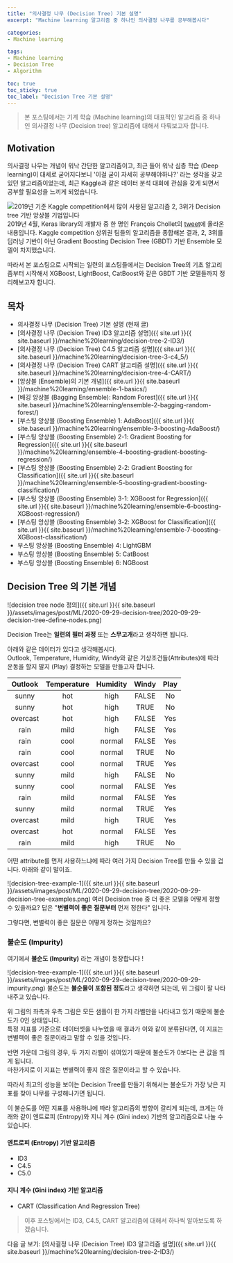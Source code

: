 ```yaml
---
title: "의사결정 나무 (Decision Tree) 기본 설명"
excerpt: "Machine learning 알고리즘 중 하나인 의사결정 나무를 공부해봅시다"

categories:
- Machine learning

tags:
- Machine learning
- Decision Tree
- Algorithm

toc: true
toc_sticky: true
toc_label: "Decision Tree 기본 설명"
---
```


> 본 포스팅에서는 기계 학습 (Machine learning)의 대표적인 알고리즘 중 하나인 의사결정 나무 (Decision tree) 알고리즘에 대해서 다뤄보고자 합니다.

## Motivation
의사결정 나무는 개념이 워낙 간단한 알고리즘이고, 최근 들어 워낙 심층 학습 (Deep learning)이 대세로 굳어지다보니 '이걸 굳이 자세히 공부해야하나?' 라는 생각을 갖고 있던 알고리즘이었는데, 최근 Kaggle과 같은 데이터 분석 대회에 관심을 갖게 되면서 공부할 필요성을 느끼게 되었습니다.

![2019년 기준 Kaggle competition에서 많이 사용된 알고리즘 2, 3위가 Decision tree 기반 앙상블 기법입니다](https://pbs.twimg.com/media/D3Pb_Q3UIAAuSWU?format=jpg&name=medium)  
2019년 4월, Keras library의 개발자 중 한 명인 François Chollet의 [tweet](https://twitter.com/fchollet/status/1113476428249464833?lang=en)에 올라온 내용입니다.
Kaggle competition 상위권 팀들의 알고리즘을 종합해본 결과, 2, 3위를 딥러닝 기반이 아닌 Gradient Boosting Decision Tree (GBDT) 기반 Ensemble 모델이 차지했습니다.

따라서 본 포스팅으로 시작되는 일련의 포스팅들에서는 Decision Tree의 기초 알고리즘부터 시작해서 XGBoost, LightBoost, CatBoost와 같은 GBDT 기반 모델들까지 정리해보고자 합니다.

## 목차
- 의사결정 나무 (Decision Tree) 기본 설명 (현재 글)
- [의사결정 나무 (Decision Tree) ID3 알고리즘 설명]({{ site.url }}{{ site.baseurl }}/machine%20learning/decision-tree-2-ID3/)
- [의사결정 나무 (Decision Tree) C4.5 알고리즘 설명]({{ site.url }}{{ site.baseurl }}/machine%20learning/decision-tree-3-c4_5/)
- [의사결정 나무 (Decision Tree) CART 알고리즘 설명]({{ site.url }}{{ site.baseurl }}/machine%20learning/decision-tree-4-CART/)
- [앙상블 (Ensemble)의 기본 개념]({{ site.url }}{{ site.baseurl }}/machine%20learning/ensemble-1-basics/)
- [배깅 앙상블 (Bagging Ensemble): Random Forest]({{ site.url }}{{ site.baseurl }}/machine%20learning/ensemble-2-bagging-random-forest/)
- [부스팅 앙상블 (Boosting Ensemble) 1: AdaBoost]({{ site.url }}{{ site.baseurl }}/machine%20learning/ensemble-3-boosting-AdaBoost/)
- [부스팅 앙상블 (Boosting Ensemble) 2-1: Gradient Boosting for Regression]({{ site.url }}{{ site.baseurl }}/machine%20learning/ensemble-4-boosting-gradient-boosting-regression/)
- [부스팅 앙상블 (Boosting Ensemble) 2-2: Gradient Boosting for Classification]({{ site.url }}{{ site.baseurl }}/machine%20learning/ensemble-5-boosting-gradient-boosting-classification/)
- [부스팅 앙상블 (Boosting Ensemble) 3-1: XGBoost for Regression]({{ site.url }}{{ site.baseurl }}/machine%20learning/ensemble-6-boosting-XGBoost-regression/)
- [부스팅 앙상블 (Boosting Ensemble) 3-2: XGBoost for Classification]({{ site.url }}{{ site.baseurl }}/machine%20learning/ensemble-7-boosting-XGBoost-classification/)
- 부스팅 앙상블 (Boosting Ensemble) 4: LightGBM
- 부스팅 앙상블 (Boosting Ensemble) 5: CatBoost
- 부스팅 앙상블 (Boosting Ensemble) 6: NGBoost
 
## Decision Tree 의 기본 개념

![decision tree node 정의]({{ site.url }}{{ site.baseurl }}/assets/images/post/ML/2020-09-29-decision-tree/2020-09-29-decision-tree-define-nodes.png)

Decision Tree는 **일련의 필터 과정** 또는 **스무고개**라고 생각하면 됩니다.

아래와 같은 데이터가 있다고 생각해봅시다.  
Outlook, Temperature, Humidity, Windy와 같은 기상조건들(Attributes)에 따라 운동을 할지 말지 (Play) 결정하는 모델을 만들고자 합니다.

| Outlook  | Temperature | Humidity | Windy | Play |
|:--------:|:-----------:|:--------:|:-----:|:----:|
| sunny    | hot         | high     | FALSE | No   |
| sunny    | hot         | high     | TRUE  | No   |
| overcast | hot         | high     | FALSE | Yes  |
| rain     | mild        | high     | FALSE | Yes  |
| rain     | cool        | normal   | FALSE | Yes  |
| rain     | cool        | normal   | TRUE  | No   |
| overcast | cool        | normal   | TRUE  | Yes  |
| sunny    | mild        | high     | FALSE | No   |
| sunny    | cool        | normal   | FALSE | Yes  |
| rain     | mild        | normal   | FALSE | Yes  |
| sunny    | mild        | normal   | TRUE  | Yes  |
| overcast | mild        | high     | TRUE  | Yes  |
| overcast | hot         | normal   | FALSE | Yes  |
| rain     | mild        | high     | TRUE  | No   |

어떤 attribute를 먼저 사용하느냐에 따라 여러 가지 Decision Tree를 만들 수 있을 겁니다. 아래와 같이 말이죠.

![decision-tree-example-1]({{ site.url }}{{ site.baseurl }}/assets/images/post/ML/2020-09-29-decision-tree/2020-09-29-decision-tree-examples.png)
여러 Decision tree 중 더 좋은 모델을 어떻게 정할 수 있을까요?
답은 "**변별력이 좋은 질문부터** 먼저 정한다" 입니다.

그렇다면, 변별력이 좋은 질문은 어떻게 정하는 것일까요?


### 불순도 (Impurity)
여기에서 **불순도 (Impurity)** 라는 개념이 등장합니다 !

![decision-tree-example-1]({{ site.url }}{{ site.baseurl }}/assets/images/post/ML/2020-09-29-decision-tree/2020-09-29-impurity.png)
불순도는 **불순물이 포함된 정도**라고 생각하면 되는데, 위 그림이 잘 나타내주고 있습니다.  

위 그림의 좌측과 우측 그림은 모든 샘플이 한 가지 라벨만을 나타내고 있기 때문에 불순도가 0인 상태입니다.  
특정 지표를 기준으로 데이터셋을 나누었을 때 결과가 이와 같이 분류된다면, 이 지표는 변별력이 좋은 질문이라고 말할 수 있을 것입니다.

반면 가운데 그림의 경우, 두 가지 라벨이 섞여있기 때문에 불순도가 0보다는 큰 값을 띄게 됩니다.  
마찬가지로 이 지표는 변별력이 좋지 않은 질문이라고 할 수 있습니다.

따라서 최고의 성능을 보이는 Decision Tree를 만들기 위해서는 불순도가 가장 낮은 지표를 찾아 나무를 구성해나가면 됩니다.

이 불순도를 어떤 지표를 사용하냐에 따라 알고리즘의 방향이 갈리게 되는데, 크게는 아래와 같이 엔트로피 (Entropy)와 지니 계수 (Gini index) 기반의 알고리즘으로 나눌 수 있습니다.

#### 엔트로피 (Entropy) 기반 알고리즘
- ID3
- C4.5
- C5.0

#### 지니 계수 (Gini index) 기반 알고리즘
- CART (Classification And Regression Tree)

> 이후 포스팅에서는 ID3, C4.5, CART 알고리즘에 대해서 하나씩 알아보도록 하겠습니다.

다음 글 보기: [의사결정 나무 (Decision Tree) ID3 알고리즘 설명]({{ site.url }}{{ site.baseurl }}/machine%20learning/decision-tree-2-ID3/)
